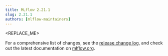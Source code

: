```yaml
---
title: MLflow 2.21.1
slug: 2.21.1
authors: [mlflow-maintainers]
---
```


<REPLACE_ME>

For a comprehensive list of changes, see the [release change log](https://github.com/mlflow/mlflow/releases/tag/v2.21.1), and check out the latest documentation on [mlflow.org](http://mlflow.org/).
